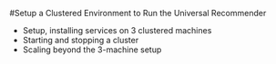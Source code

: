 #Setup a Clustered Environment to Run the Universal Recommender

 - Setup, installing services on 3 clustered machines
 - Starting and stopping a cluster
 - Scaling beyond the 3-machine setup 